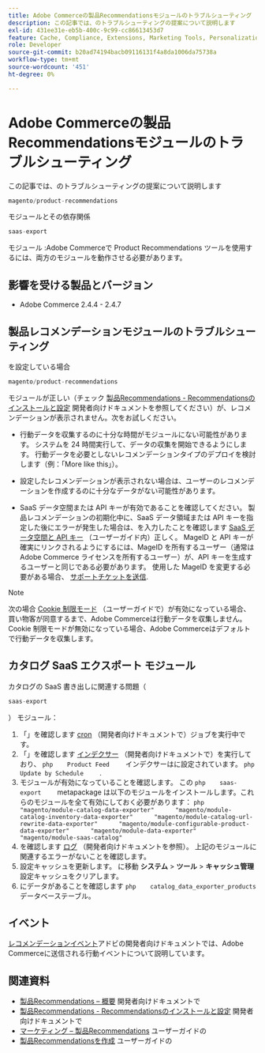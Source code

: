 ```yaml
---
title: Adobe Commerceの製品Recommendationsモジュールのトラブルシューティング
description: この記事では、のトラブルシューティングの提案について説明します
exl-id: 431ee31e-eb5b-400c-9c99-cc86613453d7
feature: Cache, Compliance, Extensions, Marketing Tools, Personalization, Products, Recommendations
role: Developer
source-git-commit: b20ad74194bacb09116131f4a8da1006da75738a
workflow-type: tm+mt
source-wordcount: '451'
ht-degree: 0%

---
```


# Adobe Commerceの製品Recommendationsモジュールのトラブルシューティング

この記事では、のトラブルシューティングの提案について説明します

```php
magento/product-recommendations
```

モジュールとその依存関係

```php
saas-export
```

モジュール :Adobe Commerceで Product Recommendations ツールを使用するには、両方のモジュールを動作させる必要があります。

## 影響を受ける製品とバージョン

* Adobe Commerce 2.4.4 - 2.4.7

## 製品レコメンデーションモジュールのトラブルシューティング

を設定している場合

```php
magento/product-recommendations
```

モジュールが正しい（チェック [製品Recommendations - Recommendationsのインストールと設定](https://devdocs.magento.com/recommendations/install-configure.html) 開発者向けドキュメントを参照してください）が、レコメンデーションが表示されません。次をお試しください。

* 行動データを収集するのに十分な時間がモジュールにない可能性があります。 システムを 24 時間実行して、データの収集を開始できるようにします。 行動データを必要としないレコメンデーションタイプのデプロイを検討します（例：「More like this」）。

* 設定したレコメンデーションが表示されない場合は、ユーザーのレコメンデーションを作成するのに十分なデータがない可能性があります。

* SaaS データ空間または API キーが有効であることを確認してください。 製品レコメンデーションの初期化中に、SaaS データ領域または API キーを指定した後にエラーが発生した場合は、を入力したことを確認します [SaaS データ空間と API キー](https://docs.magento.com/user-guide/configuration/services/saas.html) （ユーザーガイド内）正しく。 MageID と API キーが確実にリンクされるようにするには、MageID を所有するユーザー（通常はAdobe Commerce ライセンスを所有するユーザー）が、API キーを生成するユーザーと同じである必要があります。 使用した MageID を変更する必要がある場合、 [サポートチケットを送信](/help/help-center-guide/help-center/magento-help-center-user-guide.md#submit-ticket).

>[!NOTE]
>
>次の場合 [Cookie 制限モード](https://docs.magento.com/m2/ce/user_guide/stores/compliance-cookie-restriction-mode.html) （ユーザーガイドで）が有効になっている場合、買い物客が同意するまで、Adobe Commerceは行動データを収集しません。 Cookie 制限モードが無効になっている場合、Adobe Commerceはデフォルトで行動データを収集します。

## カタログ SaaS エクスポート モジュール

カタログの SaaS 書き出しに関連する問題（

```php
saas-export
```

） モジュール：

1. 「」を確認します [cron](https://devdocs.magento.com/guides/v2.3/config-guide/cli/config-cli-subcommands-cron.html) （開発者向けドキュメントで）ジョブを実行中です。
1. 「」を確認します [インデクサー](https://devdocs.magento.com/guides/v2.3/config-guide/cli/config-cli-subcommands-index.html) （開発者向けドキュメントで）を実行しており、    ```php    Product Feed    ```    インデクサーはに設定されています。    ```php    Update by Schedule    ```    .
1. モジュールが有効になっていることを確認します。 この    ```php    saas-export    ```    metapackage は以下のモジュールをインストールします。これらのモジュールを全て有効にしておく必要があります：    ```php    "magento/module-catalog-data-exporter"      "magento/module-catalog-inventory-data-exporter"      "magento/module-catalog-url-rewrite-data-exporter"      "magento/module-configurable-product-data-exporter"      "magento/module-data-exporter"      "magento/module-saas-catalog"    ```
1. を確認します [ログ](https://devdocs.magento.com/guides/v2.3/config-guide/cli/logging.html) （開発者向けドキュメントを参照）。 上記のモジュールに関連するエラーがないことを確認します。
1. 設定キャッシュを更新します。 に移動 **システム** > **ツール** > **キャッシュ管理** 設定キャッシュをクリアします。
1. にデータがあることを確認します    ```php    catalog_data_exporter_products    ```    データベーステーブル。

## イベント

[レコメンデーションイベント](https://devdocs.magento.com/recommendations/verify.html)アドビの開発者向けドキュメントでは、Adobe Commerceに送信される行動イベントについて説明しています。

## 関連資料

* [製品Recommendations – 概要](https://devdocs.magento.com/recommendations/product-recs.html) 開発者向けドキュメントで
* [製品Recommendations - Recommendationsのインストールと設定](https://devdocs.magento.com/recommendations/install-configure.html) 開発者向けドキュメントで
* [マーケティング – 製品Recommendations](https://docs.magento.com/m2/ee/user_guide/marketing/product-recommendations.html) ユーザーガイドの
* [製品Recommendationsを作成](https://docs.magento.com/m2/ee/user_guide/marketing/create-new-rec.html) ユーザーガイドの
